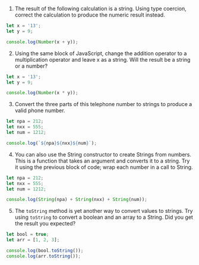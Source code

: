 1. The result of the following calculation is a string. Using type coercion, correct the calculation to produce the numeric result instead.

```js
let x = '13';
let y = 9;

console.log(Number(x + y));
```

2. Using the same block of JavaScript, change the addition operator to a multiplication operator and leave x as a string. Will the result be a string or a number?

```js
let x = '13';
let y = 9;

console.log(Number(x * y));
```

3. Convert the three parts of this telephone number to strings to produce a valid phone number.

```js
let npa = 212;
let nxx = 555;
let num = 1212;

console.log(`${npa}${nxx}${num}`);
```

4. You can also use the String constructor to create Strings from numbers. This is a function that takes an argument and converts it to a string. Try it using the previous block of code; wrap each number in a call to String.

```js
let npa = 212;
let nxx = 555;
let num = 1212;

console.log(String(npa) + String(nxx) + String(num));
```

5. The `toString` method is yet another way to convert values to strings. Try using `toString` to convert a boolean and an array to a String. Did you get the result you expected?

```js
let bool = true;
let arr = [1, 2, 3];
```

```js
console.log(bool.toString());
console.log(arr.toString());
```
